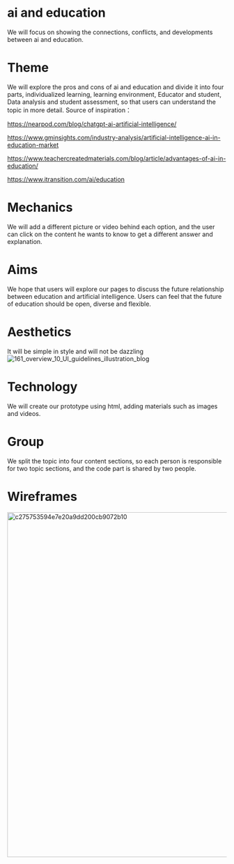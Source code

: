 # ai and education
We will focus on showing the connections, conflicts, and developments between ai and education.

# Theme  

We will explore the pros and cons of ai and education and divide it into four parts, individualized learning, learning environment, Educator and student, Data analysis and student assessment, so that users can understand the topic in more detail.
Source of inspiration：

https://nearpod.com/blog/chatgpt-ai-artificial-intelligence/

https://www.gminsights.com/industry-analysis/artificial-intelligence-ai-in-education-market

https://www.teachercreatedmaterials.com/blog/article/advantages-of-ai-in-education/

https://www.itransition.com/ai/education

# Mechanics  

We will add a different picture or video behind each option, and the user can click on the content he wants to know to get a different answer and explanation.

# Aims  

We hope that users will explore our pages to discuss the future relationship between education and artificial intelligence. Users can feel that the future of education should be open, diverse and flexible.

# Aesthetics

It will be simple in style and will not be dazzling
![161_overview_10_UI_guidelines_illustration_blog](https://github.com/minne999/text/assets/150717742/d59570e1-9678-4ac3-9df3-92011b43c633)


# Technology 

We will create our prototype using html, adding materials such as images and videos.

# Group  
We split the topic into four content sections, so each person is responsible for two topic sections, and the code part is shared by two people.

# Wireframes 
<img width="792" alt="c275753594e7e20a9dd200cb9072b10" src="https://github.com/minne999/text/assets/150717742/13ba46ef-9912-4990-83bd-1230f002ccea">



